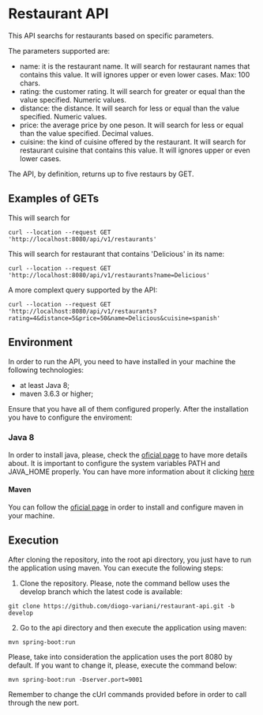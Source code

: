 # Restaurant API

This API searchs for restaurants based on specific parameters.

The parameters supported are:
- name: it is the restaurant name. It will search for restaurant names that contains this value. It will ignores upper or even lower cases. Max: 100 chars.
- rating: the customer rating. It will search for greater or equal than the value specified. Numeric values.
- distance: the distance. It will search for less or equal than the value specified. Numeric values.
- price: the average price by one peson. It will search for less or equal than the value specified. Decimal values.
- cuisine: the kind of cuisine offered by the restaurant. It will search for restaurant cuisine that contains this value. It will ignores upper or even lower cases.

The API, by definition, returns up to five restaurs by GET.

## Examples of GETs

This will search for 
```
curl --location --request GET 'http://localhost:8080/api/v1/restaurants'
```

This will search for restaurant that contains 'Delicious' in its name: 
```
curl --location --request GET 'http://localhost:8080/api/v1/restaurants?name=Delicious'
```

A more complext query supported by the API:
```
curl --location --request GET 'http://localhost:8080/api/v1/restaurants?rating=4&distance=5&price=50&name=Delicious&cuisine=spanish'
```

## Environment

In order to run the API, you need to have installed in your machine the following technologies: 
- at least Java 8;
- maven 3.6.3 or higher;

Ensure that you have all of them configured properly. After the installation you have to configure the enviroment:

### Java 8

In order to install java, please, check the [oficial page](https://java.com/en/download/help/index_installing.html) to have more details about.
It is important to configure the system variables PATH and JAVA_HOME properly. You can have more information about it clicking [here](https://docs.oracle.com/javase/tutorial/essential/environment/paths.html)

#### Maven

You can follow the [oficial page](https://maven.apache.org/install.html) in order to install and configure maven in your machine.

## Execution

After cloning the repository, into the root api directory, you just have to run the application using maven. You can execute the following steps:

1. Clone the repository. Please, note the command bellow uses the develop branch which the latest code is available:

```
git clone https://github.com/diogo-variani/restaurant-api.git -b develop
```

2. Go to the api directory and then execute the application using maven:

```
mvn spring-boot:run
```

Please, take into consideration the application uses the port 8080 by default. If you want to change it, please, execute the command below:

```
mvn spring-boot:run -Dserver.port=9001
```

Remember to change the cUrl commands provided before in order to call through the new port.
